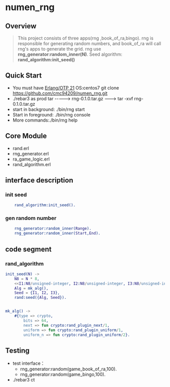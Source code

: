 # numen_rng
  ## Overview

>This project consists of three apps(rng ,book_of_ra,bingo). rng is responsible for generating random numbers,
> and book_of_ra will call rng's apps to generate the grid.
rng use **rng_generator:random_inner(N)**. Seed algorithm: **rand_algorithm:init_seed()**

## Quick Start
- You must have [Erlang/OTP 21](http://erlang.org/download.html)
OS:centos7
git clone https://github.com/cmc94209/numen_rng.git
- ./rebar3 as prod tar -----> rng-0.1.0.tar.gz ---> tar -xvf rng-0.1.0.tar.gz
- start in background: ./bin/rng start
- Start in foreground: ./bin/rng console
- More commands:./bin/rng help

## Core Module
- rand.erl
- rng_generator.erl
- ra_game_logic.erl
- rand_algorithm.erl

## interface description

### init seed
```erlang
    rand_algorithm:init_seed().
```

### gen random number
```erlang
    rng_generator:random_inner(Range).
    rng_generator:random_inner(Start,End).
```

## code segment
###  rand_algorithm
```erlang
init_seed(N) ->
    N8 = N * 8,
    <<I1:N8/unsigned-integer, I2:N8/unsigned-integer, I3:N8/unsigned-integer>> = crypto:strong_rand_bytes(N * 3),
    Alg = mk_alg(),
    Seed = {I1, I2, I3},
    rand:seed({Alg, Seed}).


mk_alg() ->
    #{type => crypto,
        bits => 64,
        next => fun crypto:rand_plugin_next/1,
        uniform => fun crypto:rand_plugin_uniform/1,
        uniform_n => fun crypto:rand_plugin_uniform/2}.
```
  

## Testing
- test interface：
  - rng_generator:random(game_book_of_ra,100).
  - rng_generator:random(game_bingo,100).
- ./rebar3 ct